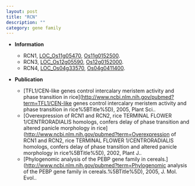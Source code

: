 ```yaml
---
layout: post
title: "RCN"
description: ""
category: gene family
---
```


* **Information**  
    + RCN1, [LOC_Os11g05470](http://rice.uga.edu/cgi-bin/ORF_infopage.cgi?orf=LOC_Os11g05470), [Os11g0152500](https://rapdb.dna.affrc.go.jp/locus/?name=Os11g0152500).
    + RCN3, [LOC_Os12g05590](http://rice.uga.edu/cgi-bin/ORF_infopage.cgi?orf=LOC_Os12g05590), [Os12g0152000](https://rapdb.dna.affrc.go.jp/locus/?name=Os12g0152000).
    + RCN4, [LOC_Os04g33570](http://rice.uga.edu/cgi-bin/ORF_infopage.cgi?orf=LOC_Os04g33570), [Os04g0411400](https://rapdb.dna.affrc.go.jp/locus/?name=Os04g0411400).

* **Publication**  
    + [TFL1/CEN-like genes control intercalary meristem activity and phase transition in rice](http://www.ncbi.nlm.nih.gov/pubmed?term=TFL1/CEN-like genes control intercalary meristem activity and phase transition in rice%5BTitle%5D), 2005, Plant Sci..
    + [Overexpression of RCN1 and RCN2, rice TERMINAL FLOWER 1/CENTRORADIALIS homologs, confers delay of phase transition and altered panicle morphology in rice](http://www.ncbi.nlm.nih.gov/pubmed?term=Overexpression of RCN1 and RCN2, rice TERMINAL FLOWER 1/CENTRORADIALIS homologs, confers delay of phase transition and altered panicle morphology in rice%5BTitle%5D), 2002, Plant J..
    + [Phylogenomic analysis of the PEBP gene family in cereals.](http://www.ncbi.nlm.nih.gov/pubmed?term=Phylogenomic analysis of the PEBP gene family in cereals.%5BTitle%5D), 2005, J. Mol. Evol..


